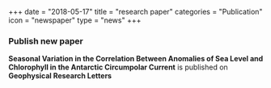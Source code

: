 +++
date = "2018-05-17"
title = "research paper"
categories = "Publication"
icon = "newspaper"
type = "news"
+++

### Publish new paper

**Seasonal Variation in the Correlation Between Anomalies of Sea Level and Chlorophyll in the Antarctic Circumpolar Current** is published on **Geophysical Research Letters**
